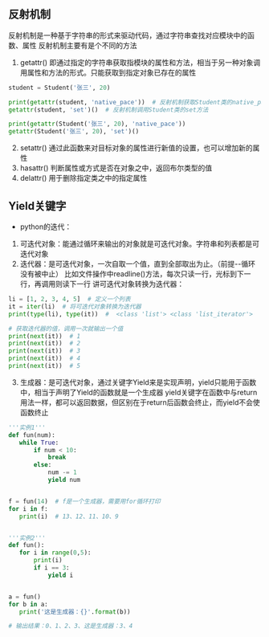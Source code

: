 ## 反射机制
反射机制是一种基于字符串的形式来驱动代码，通过字符串查找对应模块中的函数、属性
反射机制主要有是个不同的方法
1. getattr()
即通过指定的字符串获取指模块的属性和方法，相当于另一种对象调用属性和方法的形式。只能获取到指定对象已存在的属性
```py
student = Student('张三', 20)

print(getattr(student, 'native_pace'))  # 反射机制获取Student类的native_pace属性
getattr(student, 'set')()  # 反射机制调用Student类的set方法

print(getattr(Student('张三', 20), 'native_pace'))
getattr(Student('张三', 20), 'set')()
```
2. setattr()
通过此函数来对目标对象的属性进行新值的设置，也可以增加新的属性
3. hasattr()
判断属性或方式是否在对象之中，返回布尔类型的值
4. delattr()
用于删除指定类之中的指定属性

## Yield关键字
 - python的迭代：
 1. 可迭代对象：能通过循环来输出的对象就是可迭代对象。字符串和列表都是可迭代对象
 2. 迭代器：是可迭代对象，一次自取一个值，直到全部取出为止。（前提--循环没有被中止）
 比如文件操作中readline()方法，每次只读一行，光标到下一行，再调用则读下一行
 讲可迭代对象转换为迭代器：
 ```py
li = [1, 2, 3, 4, 5]  # 定义一个列表
it = iter(li)  # 将可迭代对象转换为迭代器
print(type(li), type(it))  #  <class 'list'> <class 'list_iterator'>

 # 获取迭代器的值，调用一次就输出一个值
print(next(it))  # 1
print(next(it))  # 2
print(next(it))  # 3
print(next(it))  # 4
print(next(it))  # 5
 ```
 3. 生成器：是可迭代对象，通过关键字Yield来是实现声明，yield只能用于函数中，相当于声明了Yield的函数就是一个生成器
 yield关键字在函数中与return用法一样，都可以返回数据，但区别在于return后函数会终止，而yield不会使函数终止
 ```py
'''实例1'''
def fun(num):
    while True:
        if num < 10:
            break
        else:
            num -= 1
            yield num


f = fun(14)  # f是一个生成器，需要用for循环打印
for i in f:
    print(i)  # 13、12、11、10、9


'''实例2'''
def fun():
    for i in range(0,5):
        print(i)
        if i == 3:
            yield i


a = fun()
for b in a:
    print('这是生成器：{}'.format(b))

 # 输出结果：0、1、2、3、这是生成器：3、4
 ```
